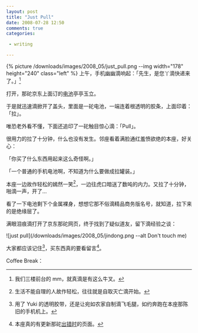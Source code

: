 ```yaml
---
layout: post
title: "Just Pull"
date: 2008-07-28 12:50
comments: true
categories:

 - writing

---
```


{% picture /downloads/images/2008_05/just_pull.png --img width="178" height="240" class="left" %}
上午，手机幽幽滴响起：「先生，是您丫滴快递来了。」[^1]

打开，那砣京东上面订的<a href="http://www.360buy.com/wareshow.asp?wid=120336" target="_blank">电池</a>亭亭玉立。

于是就迅速滴掀开了盖头，里面是一砣电池，一端连着根透明的胶条，上面印着：「拉」。

唯恐老外看不懂，下面还追印了一砣触目惊心滴：「Pull」。

很用力的拉了十分钟，什么也没有发生。邻座看着满脸通红羞愤欲绝的本座，好关心：

「你买了什么东西用起来这么奇怪啊。」

「一个普通的手机电池啊，不知道为什么要做成拉罐装。」

本座一边故作轻松的嫣然一笑[^2]，一边往虎口暗送了数吨的内力。又拉了十分钟，啪滴一声，开了&#8230;

看了一下电池剩下个金属裸身，想想它那不俗滴精品商务版名号，就知道，拉下来的是绝缘层了。

满眼泪痕滴打开了京东那砣网页，终于找到了疑似道友，留下滴经验之谈：


![just pull](/downloads/images/2008_05/jindong.png --alt Don't touch me)


大家都应该记住[^3]，买东西真的要看留言[^4]。

Coffee Break：

[^1]:我们三楼前台的 mm，就真滴是有这么牛叉。
[^2]:生活不能自理的人故作轻松，往往就是自取灭亡滴开始。
[^3]:用了 Yuki 的透明胶带，还是让宛如农家自制滴飞毛腿，如约奔跑在本座那陈旧的手机机上。
[^4]:本座真的有更新那砣[出错时](https://lenciel.com/不知道啥)的页面。
